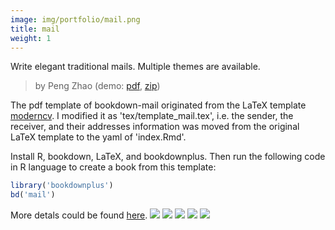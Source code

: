 ```yaml
---
image: img/portfolio/mail.png
title: mail
weight: 1
---
```


Write elegant traditional mails. Multiple themes are available.

> by Peng Zhao (demo: [pdf](https://github.com/pzhaonet/bookdownplus/raw/master/inst2/mail/showcase/mail.pdf), [zip](https://github.com/pzhaonet/bookdownplus/raw/master/inst/templates/mail.zip))

<!--more-->


The pdf template of bookdown-mail originated from the LaTeX template [moderncv](https://ctan.org/pkg/moderncv). I modified it as 'tex/template_mail.tex', i.e. the sender, the receiver, and their addresses information was moved from the original LaTeX template to the yaml of 'index.Rmd'.

Install R, bookdown, LaTeX, and bookdownplus. Then run the following code in R language to create a book from this template:

```r
library('bookdownplus')
bd('mail')
```

More detals could be found [here](https://github.com/pzhaonet/bookdownplus).
[![](https://github.com/pzhaonet/bookdownplus/raw/master/inst2/mail/showcase/cover.png)](https://github.com/pzhaonet/bookdownplus/raw/master/inst2/mail/showcase/cover.png)
[![](https://github.com/pzhaonet/bookdownplus/raw/master/inst2/mail/showcase/mail2.png)](https://github.com/pzhaonet/bookdownplus/raw/master/inst2/mail/showcase/mail2.png)
[![](https://github.com/pzhaonet/bookdownplus/raw/master/inst2/mail/showcase/mail3.png)](https://github.com/pzhaonet/bookdownplus/raw/master/inst2/mail/showcase/mail3.png)
[![](https://github.com/pzhaonet/bookdownplus/raw/master/inst2/mail/showcase/mail4.png)](https://github.com/pzhaonet/bookdownplus/raw/master/inst2/mail/showcase/mail4.png)
[![](https://github.com/pzhaonet/bookdownplus/raw/master/inst2/mail/showcase/mail5.png)](https://github.com/pzhaonet/bookdownplus/raw/master/inst2/mail/showcase/mail5.png)

